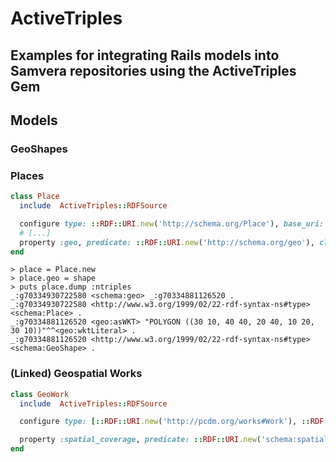 # ActiveTriples

## Examples for integrating Rails models into Samvera repositories using the ActiveTriples Gem

## Models

### GeoShapes

### Places
```ruby
class Place
  include  ActiveTriples::RDFSource

  configure type: ::RDF::URI.new('http://schema.org/Place'), base_uri: 'http://institution.edu/georepository/'
  # [...]
  property :geo, predicate: ::RDF::URI.new('http://schema.org/geo'), class_name: 'GeoShape'
end
```
```
> place = Place.new
> place.geo = shape
> puts place.dump :ntriples
_:g70334930722580 <schema:geo> _:g70334881126520 .
_:g70334930722580 <http://www.w3.org/1999/02/22-rdf-syntax-ns#type> <schema:Place> .
_:g70334881126520 <geo:asWKT> "POLYGON ((30 10, 40 40, 20 40, 10 20, 30 10))"^^<geo:wktLiteral> .
_:g70334881126520 <http://www.w3.org/1999/02/22-rdf-syntax-ns#type> <schema:GeoShape> .
```

### (Linked) Geospatial Works
```ruby
class GeoWork
  include  ActiveTriples::RDFSource

  configure type: [::RDF::URI.new('http://pcdm.org/works#Work'), ::RDF::URI.new('http://schema.org/Map')], base_uri: 'http://institution.edu/georepository/'

  property :spatial_coverage, predicate: ::RDF::URI.new('schema:spatialCoverage'), class_name: 'Place'
end
```
```

```
